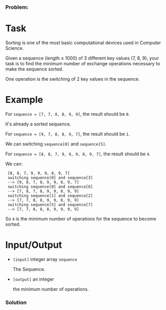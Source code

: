 ### Problem:
<h1 id="task">Task</h1>
<p> Sorting is one of the most basic computational devices used in Computer Science. </p>
<p> Given a sequence (length &#x2264; 1000) of 3 different key values (7, 8, 9), your task is to find the minimum number of exchange operations necessary to make the sequence sorted. </p>
<p> One operation is the switching of 2 key values in the sequence.</p>
<h1 id="example">Example</h1>
<p> For <code>sequence = [7, 7, 8, 8, 9, 9]</code>, the result should be <code>0</code>.</p>
<p> It&apos;s already a sorted sequence.</p>
<p> For <code>sequence = [9, 7, 8, 8, 9, 7]</code>, the result should be <code>1</code>.</p>
<p> We can switching <code>sequence[0]</code> and <code>sequence[5]</code>.</p>
<p> For <code>sequence = [8, 8, 7, 9, 9, 9, 8, 9, 7]</code>, the result should be <code>4</code>.</p>
<p> We can:</p>
<pre><code> [8, 8, 7, 9, 9, 9, 8, 9, 7] 
 switching sequence[0] and sequence[3]
 --&gt; [9, 8, 7, 8, 9, 9, 8, 9, 7]
 switching sequence[0] and sequence[8]
 --&gt; [7, 8, 7, 8, 9, 9, 8, 9, 9]
 switching sequence[1] and sequence[2]
 --&gt; [7, 7, 8, 8, 9, 9, 8, 9, 9]
 switching sequence[5] and sequence[7]
 --&gt; [7, 7, 8, 8, 8, 9, 9, 9, 9] </code></pre><p>So <code>4</code> is the minimum number of operations for the sequence to become sorted.</p>
<h1 id="inputoutput">Input/Output</h1>
<ul>
<li><p><code>[input]</code> integer array <code>sequence</code></p>
<p>The Sequence.</p>
</li>
</ul>
<ul>
<li><p><code>[output]</code> an integer</p>
<p>the minimum number of operations.</p>
</li>
</ul>

### Solution